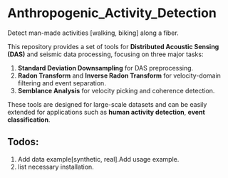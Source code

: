 # Anthropogenic_Activity_Detection
Detect man-made activities [walking, biking] along a fiber.

This repository provides a set of tools for **Distributed Acoustic Sensing (DAS)** and seismic data processing, focusing on three major tasks:

1. **Standard Deviation Downsampling** for DAS preprocessing.
2. **Radon Transform** and **Inverse Radon Transform** for velocity-domain filtering and event separation.
3. **Semblance Analysis** for velocity picking and coherence detection.

These tools are designed for large-scale datasets and can be easily extended for applications such as **human activity detection**, **event classification**.

## Todos:
1. Add data example[synthetic, real].Add usage example.
2. list necessary installation.
